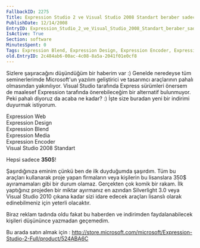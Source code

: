 ```yaml
---
FallbackID: 2275
Title: Expression Studio 2 ve Visual Studio 2008 Standart beraber sadece 350$
PublishDate: 12/14/2008
EntryID: Expression_Studio_2_ve_Visual_Studio_2008_Standart_beraber_sadece_350USD
IsActive: True
Section: software
MinutesSpent: 0
Tags: Expression Blend, Expression Design, Expression Encoder, Expression Media, Expression Studio, Expression Web, Visual Studio 2008
old.EntryID: 2c484ab6-00ac-4c08-8a5a-2041f01e0cf8
---
```

Sizlere şaşıracağını düşündüğüm bir haberim var :) Genelde neredeyse tüm
seminerlerimde Microsoft'un yazılım geliştirici ve tasarımcı araçlarının
pahalı olmasından yakınılıyor. Visual Studio tarafında Express sürümleri
önersem de maalesef Expression tarafında önerebileceğim bir alternatif
bulunmuyor. Peki pahalı diyoruz da acaba ne kadar? :) İşte size buradan
yeni bir indirimi duyurmak istiyorum.

Expression Web\
Expression Design\
Expression Blend\
Expression Media\
 Expression Encoder\
Visual Studio 2008 Standart

Hepsi sadece **350**\$!

Şaşırdığınıza eminim çünkü ben de ilk duyduğumda şaşırdım. Tüm bu
araçları kullanarak proje yapan firmaların veya kişilerin bu lisanslara
350\$ ayıramamaları gibi bir durum olamaz. Gerçekten çok komik bir
rakam. İlk yaptığınız projeden bir miktar ayırmanız en azından
Silverlight 3.0 veya Visual Studio 2010 çıkana kadar sizi idare edecek
araçları lisanslı olarak edinebilmeniz için yeterli olacaktır.

Biraz reklam tadında oldu fakat bu haberden ve indirimden
faydalanabilecek kişileri düşününce yazmadan geçemedim.

Bu arada satın almak için :
<http://store.microsoft.com/microsoft/Expression-Studio-2-Full/product/524ABA6C>


